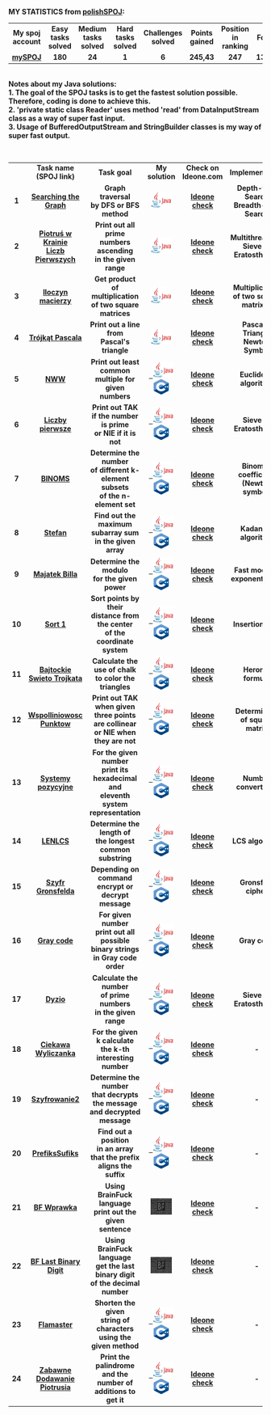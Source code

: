 <B>MY STATISTICS from <a href="https://pl.spoj.com/">polishSPOJ</a>:
<table align="center" valign="middle">
   <tr align="center" valign="middle">
      <td>My spoj account </td> 
      <td>Easy tasks solved</td> 
      <td>Medium tasks solved</td> 
      <td>Hard tasks solved</td> 
      <td>Challenges solved</td>
      <td>Points gained</td>
      <td>Position in ranking</td>
      <td>For the day</td> 
   </tr>
   <tr align="center" valign="middle">
      <td><a href="https://pl.spoj.com/users/paweliszcz_20k/"> mySPOJ</a> </td> 
      <td><B>180</td>
      <td><B>24</td> 
      <td><B>1</td> 
      <td><B>6</td>
      <td><B>245,43</td>
      <td><B>247</td>
      <td><B>13.11.2021</td>
   </tr>
</table>

<br><B>Notes about my Java solutions:</B> 
<br>1. The goal of the SPOJ tasks is to get the fastest solution possible. Therefore, coding is done to achieve this.
<br>2. 'private static class Reader' uses method 'read' from DataInputStream class as a way of super fast input.
<br>3. Usage of BufferedOutputStream and StringBuilder classes is my way of super fast output.

<br><table align="center" valign="middle">
   <tr align="center" valign="middle">
      <td> </td> 
      <td><B>Task name<br>(SPOJ link)</td> </th>
      <td><B>Task goal</td> </th>
      <td><B>My solution</td> 
      <td><B>Check on<br> Ideone.com</td>    
      <td><B>Implementation</td> </th> 
   </tr>
    <tr>
      <td align="center" valign="middle">1</td> 
      <td align="center" valign="middle"><a href="https://pl.spoj.com/problems/TDBFS/">Searching the Graph</a></td>
      <td align="center" valign="middle">Graph traversal<br>by DFS or BFS method</td>
      <td align="center" valign="middle">
         <a href="https://github.com/Pawel-Iskra/mySPOJ/blob/master/src/main/java/spoj/SearchingTheGraph.java">
         <img alt="Java" src="https://github.com/Pawel-Iskra/Media/blob/master/javaa.png"
         width=42" height="32"> </a>                     
      </td>
      <td align="center" valign="middle"><a href="https://ideone.com/DJiNFY">Ideone check</a></td>
      <td align="center" valign="middle">Depth-first Search<br>Breadth-first Search</td>
   </tr>
    <tr>
      <td align="center" valign="middle">2</td> 
      <td align="center" valign="middle"><a href="https://pl.spoj.com/problems/BFN2/">Piotruś w Krainie<br> Liczb Pierwszych</a></td>
      <td align="center" valign="middle">Print out all prime<br>numbers ascending<br>in the given range</td>
      <td align="center" valign="middle">
         <a href="https://github.com/Pawel-Iskra/mySPOJ/blob/master/src/main/java/spoj/KrainaLiczbPierwszych.java">
         <img alt="Java" src="https://github.com/Pawel-Iskra/Media/blob/master/javaa.png"
         width=42" height="32"> </a>                     
      </td>
      <td align="center" valign="middle"><a href="https://ideone.com/dCXEsq">Ideone check</a></td>
      <td align="center" valign="middle">Multithreading,<br> Sieve of Eratosthenes</td>
   </tr>
    <tr>
      <td align="center" valign="middle">3</td> 
      <td align="center" valign="middle"><a href="https://pl.spoj.com/problems/KC014/">Iloczyn macierzy</a></td>
      <td align="center" valign="middle">Get product<br>of multiplication<br>of two square matrices</td>
      <td align="center" valign="middle">
         <a href="https://github.com/Pawel-Iskra/mySPOJ/blob/master/src/main/java/spoj/IloczynMacierzy.java">
         <img alt="Java" src="https://github.com/Pawel-Iskra/Media/blob/master/javaa.png"
         width=42" height="32"> </a>                     
      </td>
      <td align="center" valign="middle"><a href="https://ideone.com/FweyPi">Ideone check</a></td>
      <td align="center" valign="middle">Multiplication <br>of two square matrixes</td>
   </tr>
    <tr>
      <td align="center" valign="middle">4</td> 
      <td align="center" valign="middle"><a href="https://pl.spoj.com/problems/TROJPASC/">Trójkąt Pascala</a></td>
      <td align="center" valign="middle">Print out a line from<br>Pascal's triangle</td>
      <td align="center" valign="middle">
         <a href="https://github.com/Pawel-Iskra/mySPOJ/blob/master/src/main/java/spoj/PascalTriangle.java">
         <img alt="Java" src="https://github.com/Pawel-Iskra/Media/blob/master/javaa.png"
         width=42" height="32"> </a>                     
      </td>
      <td align="center" valign="middle"><a href="https://ideone.com/jPHHkV">Ideone check</a></td>
      <td align="center" valign="middle">Pascal's Triangle<br>Newton Symbol</td>
   </tr>
    <tr>
   <tr>
      <td align="center" valign="middle">5</td> 
      <td align="center" valign="middle"><a href="https://pl.spoj.com/problems/NWW">NWW</a></td>
      <td align="center" valign="middle">Print out least common<br>multiple for given numbers</td>
      <td align="center" valign="middle">
         <a href="https://github.com/Pawel-Iskra/mySPOJ/blob/master/src/main/java/spoj/NWW2.java">&nbsp
         <img alt="Java" src="https://github.com/Pawel-Iskra/Media/blob/master/javaa.png"
         width=42" height="32"> </a>
         <br>
         <a href="https://github.com/Pawel-Iskra/mySPOJ/blob/master/src/main/java/spoj/other/NWW.cpp">
         <img alt="C++" src="https://github.com/Pawel-Iskra/Media/blob/master/cpp.png"
         width=30" height="30"> </a>                     
      </td>
      <td align="center" valign="middle"><a href="https://ideone.com/WCtfAG">Ideone check</a></td>
      <td align="center" valign="middle">Euclidean algorithm</td>
   </tr>
                                        
   <tr>
      <td align="center" valign="middle">6</td>                  
      <td align="center" valign="middle"><a href="https://pl.spoj.com/problems/PRIME_T/">Liczby pierwsze</a></td>
      <td align="center" valign="middle">Print out TAK<br>if the number is prime<br>or NIE if it is not</td>                                                                                 
      <td align="center" >
         <a href="https://github.com/Pawel-Iskra/mySPOJ/blob/master/src/main/java/spoj/LiczbyPierwsze.java">&nbsp
         <img alt="Java" src="https://github.com/Pawel-Iskra/Media/blob/master/javaa.png"
         width=42" height="32"> </a>
         <br>
         <a href="https://github.com/Pawel-Iskra/mySPOJ/blob/master/src/main/java/spoj/other/primes_t2.cpp">
         <img alt="C++" src="https://github.com/Pawel-Iskra/Media/blob/master/cpp.png"
         width=30" height="30"> </a>
   </td>
    <td align="center" valign="middle"><a href="https://ideone.com/Y9XlCo">Ideone check</a></td>
      <td align="center" valign="middle">Sieve of Eratosthenes</td>
   </tr>
   <tr>
      <td align="center" valign="middle">7</td> 
      <td align="center" valign="middle"><a href="https://pl.spoj.com/problems/BINOMS/">BINOMS</a></td>
      <td align="center" valign="middle">Determine the number<br>of different k-element subsets<br>of the n-element set</td>                                                                                 
      <td align="center" valign="middle">
         <a href="https://github.com/Pawel-Iskra/mySPOJ/blob/master/src/main/java/spoj/BINOMS.java">&nbsp
         <img alt="Java" src="https://github.com/Pawel-Iskra/Media/blob/master/javaa.png"
         width=42" height="32"> </a>
         <br>
         <a href="https://github.com/Pawel-Iskra/mySPOJ/blob/master/src/main/java/spoj/other/Binoms.cpp">
         <img alt="C++" src="https://github.com/Pawel-Iskra/Media/blob/master/cpp.png"
         width=30" height="30"> </a> </td>
       <td align="center" valign="middle"><a href="https://ideone.com/R8rEHy">Ideone check</a></td>
       <td align="center" valign="middle">Binomial coefficient<br>(Newton symbol)</td>
   </tr>
   
   <tr>
      <td align="center" valign="middle">8</td> 
      <td align="center" valign="middle"><a href="https://pl.spoj.com/problems/FZI_STEF/">Stefan</a></td> 
      <td align="center" valign="middle">Find out the maximum<br>subarray sum<br>in the given array</td>                                     
      <td align="center" valign="middle">
          <a href="https://github.com/Pawel-Iskra/mySPOJ/blob/master/src/main/java/spoj/Stefan.java">&nbsp
          <img alt="Java" src="https://github.com/Pawel-Iskra/Media/blob/master/javaa.png"
         width=42" height="32"> </a>
         <br>
         <a href="https://github.com/Pawel-Iskra/mySPOJ/blob/master/src/main/java/spoj/other/Kadane.cpp">
         <img alt="C++" src="https://github.com/Pawel-Iskra/Media/blob/master/cpp.png"
         width=30" height="30"> </a></td>
          <td align="center" valign="middle"><a href="https://ideone.com/1KROHc">Ideone check</a></td>
         <td align="center" valign="middle">Kadane's algorithm</td>
   </tr>
    <tr>
      <td align="center" valign="middle">9</td> 
      <td align="center" valign="middle"><a href="https://pl.spoj.com/problems/MWP2_2B/">Majatek Billa</a></td> 
      <td align="center" valign="middle">Determine the modulo<br>for the given power</td>                                                                                 
      <td align="center" valign="middle">
         <a href="https://github.com/Pawel-Iskra/mySPOJ/blob/master/src/main/java/spoj/MajatekBilla.java">&nbsp
            <img alt="Java" src="https://github.com/Pawel-Iskra/Media/blob/master/javaa.png"
         width=42" height="32"> </a>
         <br>
         <a href="https://github.com/Pawel-Iskra/mySPOJ/blob/master/src/main/java/spoj/other/MajatekBilla.cpp">
         <img alt="C++" src="https://github.com/Pawel-Iskra/Media/blob/master/cpp.png"
         width=30" height="30"> </a></td>
         <td align="center" valign="middle"><a href="https://ideone.com/ro22JW">Ideone check</a></td> 
        <td align="center" valign="middle">Fast modular<br>exponentiation</td>
   </tr>
    <tr>
      <td align="center" valign="middle">10</td> 
      <td align="center" valign="middle"><a href="https://pl.spoj.com/problems/PP0506A/">Sort 1</a></td>
      <td align="center" valign="middle">Sort points by their<br>distance from the center<br>of the coordinate system</td>                                                                                   
      <td align="center" valign="middle">
          <a href="https://github.com/Pawel-Iskra/mySPOJ/blob/master/src/main/java/spoj/Sort1.java">&nbsp
           <img alt="Java" src="https://github.com/Pawel-Iskra/Media/blob/master/javaa.png"
         width=42" height="32"> </a>
         <br>
         <a href="https://github.com/Pawel-Iskra/mySPOJ/blob/master/src/main/java/spoj/other/Sort1.cpp">
         <img alt="C++" src="https://github.com/Pawel-Iskra/Media/blob/master/cpp.png"
         width=30" height="30"> </a></td>
         <td align="center" valign="middle"><a href="https://ideone.com/MkVaqC">Ideone check</a></td>
        <td align="center" valign="middle">Insertion Sort</td>
   </tr>
   <tr>
      <td align="center" valign="middle">11</td> 
      <td align="center" valign="middle"><a href="https://pl.spoj.com/problems/BAJTST/">Bajtockie<br>Swieto Trojkata</a></td>
      <td align="center" valign="middle">Calculate the use of chalk<br>to color the triangles</td>                                                                                 
      <td align="center" valign="middle">
         <a href="https://github.com/Pawel-Iskra/mySPOJ/blob/master/src/main/java/spoj/BajtockieSwietoTrojkata.java">&nbsp
            <img alt="Java" src="https://github.com/Pawel-Iskra/Media/blob/master/javaa.png"
         width=42" height="32"> </a>
         <br>
         <a href="https://github.com/Pawel-Iskra/mySPOJ/blob/master/src/main/java/spoj/other/BajtockieSwietoTrojkata.cpp">
         <img alt="C++" src="https://github.com/Pawel-Iskra/Media/blob/master/cpp.png"
         width=30" height="30"> </a></td>
       <td align="center" valign="middle"><a href="https://ideone.com/4Age7i">Ideone check</a></td>
      <td align="center" valign="middle">Heron's formula</td>
   </tr>
   <tr>
      <td align="center" valign="middle">12</td> 
      <td align="center" valign="middle"><a href="https://pl.spoj.com/problems/JWSPLIN/">Wspolliniowosc<br>Punktow</a></td>
      <td align="center" valign="middle">Print out TAK when given<br>three points are collinear<br>or NIE when they are not</td>                                                                                  
      <td align="center" valign="middle">
          <a href="https://github.com/Pawel-Iskra/mySPOJ/blob/master/src/main/java/spoj/WspolliniowoscPunktow.java">&nbsp
            <img alt="Java" src="https://github.com/Pawel-Iskra/Media/blob/master/javaa.png"
         width=42" height="32"> </a>
         <br>
         <a href="https://github.com/Pawel-Iskra/mySPOJ/blob/master/src/main/java/spoj/other/WspolliniowoscPunktow.cpp">
         <img alt="C++" src="https://github.com/Pawel-Iskra/Media/blob/master/cpp.png"
         width=30" height="30"> </a></td>
         <td align="center" valign="middle"><a href="https://ideone.com/xeDq0Y">Ideone check</a></td>
         <td align="center" valign="middle">Determinant<br>of square matrix</td>
   </tr>
    <tr>
      <td align="center" valign="middle">13</td> 
      <td align="center" valign="middle"><a href="https://pl.spoj.com/problems/SYS/">Systemy pozycyjne</a></td>
      <td align="center" valign="middle">For the given number<br>print its hexadecimal and<br>eleventh system representation</td>                                                                              
      <td align="center" valign="middle">
         <a href="https://github.com/Pawel-Iskra/mySPOJ/blob/master/src/main/java/spoj/SystemyPozycyjne.java">&nbsp
         <img alt="Java" src="https://github.com/Pawel-Iskra/Media/blob/master/javaa.png"
         width=42" height="32"> </a>
        <br>
         <a href="https://github.com/Pawel-Iskra/mySPOJ/blob/master/src/main/java/spoj/other/SystemyPozycyjne.cpp">
         <img alt="C++" src="https://github.com/Pawel-Iskra/Media/blob/master/cpp.png"
         width=30" height="30"> </a></td>
         <td align="center" valign="middle"><a href="https://ideone.com/fDXcoO">Ideone check</a></td>
        <td align="center" valign="middle">Number convertions</td>
   </tr>
   <tr>
      <td align="center" valign="middle">14</td> 
      <td align="center" valign="middle"><a href="https://pl.spoj.com/problems/LENLCS/">LENLCS</a></td>
      <td align="center" valign="middle">Determine the length of<br>the longest common substring</td>
      <td align="center" valign="middle">
          <a href="https://github.com/Pawel-Iskra/mySPOJ/blob/master/src/main/java/spoj/LENLCS.java">&nbsp
          <img alt="Java" src="https://github.com/Pawel-Iskra/Media/blob/master/javaa.png"
         width=42" height="32"> </a>
         <br>
         <a href="https://github.com/Pawel-Iskra/mySPOJ/blob/master/src/main/java/spoj/other/LENLCS.cpp">
         <img alt="C++" src="https://github.com/Pawel-Iskra/Media/blob/master/cpp.png"
         width=30" height="30"> </a></td> 
      <td align="center" valign="middle"><a href="https://ideone.com/EyMQ85">Ideone check</a></td>
      <td align="center" valign="middle">LCS algorithm</td>
   </tr>
   <tr>
      <td align="center" valign="middle">15</td> 
      <td align="center" valign="middle"><a href="https://pl.spoj.com/problems/WI_SZYFR/">Szyfr Gronsfelda</a></td>
      <td align="center" valign="middle">Depending on command<br>encrypt or decrypt message</td>                                                                                   
      <td align="center" valign="middle">
         <a href="https://github.com/Pawel-Iskra/mySPOJ/blob/master/src/main/java/spoj/SzyfrGronsfelda.java">&nbsp
            <img alt="Java" src="https://github.com/Pawel-Iskra/Media/blob/master/javaa.png"
         width=42" height="32"> </a>
         <br>
         <a href="https://github.com/Pawel-Iskra/mySPOJ/blob/master/src/main/java/spoj/other/SzyfrGronsfelda.cpp">
         <img alt="C++" src="https://github.com/Pawel-Iskra/Media/blob/master/cpp.png"
         width=30" height="30"> </a></td> 
       <td align="center" valign="middle"><a href="https://ideone.com/P5E2es">Ideone check</a></td>
       <td align="center" valign="middle">Gronsfeld cipher</td>
   </tr>
   <tr>
      <td align="center" valign="middle">16</td> 
      <td align="center" valign="middle"><a href="https://pl.spoj.com/problems/PP0505D/">Gray code</a></td>
      <td align="center" valign="middle">For given number<br>print out all possible<br>binary strings<br>in Gray code order</td>                                                                                  
      <td align="center" valign="middle">
         <a href="https://github.com/Pawel-Iskra/mySPOJ/blob/master/src/main/java/spoj/GrayCode.java">&nbsp
            <img alt="Java" src="https://github.com/Pawel-Iskra/Media/blob/master/javaa.png"
         width=42" height="32"> </a>
         <br>
         <a href="https://github.com/Pawel-Iskra/mySPOJ/blob/master/src/main/java/spoj/other/GrayCode.cpp">
         <img alt="C++" src="https://github.com/Pawel-Iskra/Media/blob/master/cpp.png"
         width=30" height="30"> </a></td> 
      <td align="center" valign="middle"><a href="https://ideone.com/RZzNFM">Ideone check</a></td>
      <td align="center" valign="middle">Gray code</td>
   </tr>
    <tr>
      <td align="center" valign="middle">17</td> 
      <td align="center" valign="middle"><a href="https://pl.spoj.com/problems/DYZIO2/">Dyzio</a></td>
      <td align="center" valign="middle">Calculate the number<br>of prime numbers<br>in the given range</td>                                                                                  
      <td align="center" valign="middle">
         <a href="https://github.com/Pawel-Iskra/mySPOJ/blob/master/src/main/java/spoj/Dyzio.java">&nbsp
            <img alt="Java" src="https://github.com/Pawel-Iskra/Media/blob/master/javaa.png"
         width=42" height="32"> </a>
         <br>
         <a href="https://github.com/Pawel-Iskra/mySPOJ/blob/master/src/main/java/spoj/other/Dyzio.cpp">
         <img alt="C++" src="https://github.com/Pawel-Iskra/Media/blob/master/cpp.png"
         width=30" height="30"> </a></td>
      <td align="center" valign="middle"><a href="https://ideone.com/TFLJWD">Ideone check</a></td>
      <td align="center" valign="middle">Sieve of Eratosthenes</td>
   </tr>                                     
   <tr>
      <td align="center" valign="middle">18</td> 
      <td align="center" valign="middle"><a href="https://pl.spoj.com/problems/ETI06F2/">Ciekawa<br>Wyliczanka</a></td>
      <td align="center" valign="middle">For the given k calculate<br>the k-th interesting number</td>                                                                                  
      <td align="center" valign="middle">
         <a href="https://github.com/Pawel-Iskra/mySPOJ/blob/master/src/main/java/spoj/CiekawaWyliczanka.java">&nbsp
            <img alt="Java" src="https://github.com/Pawel-Iskra/Media/blob/master/javaa.png"
         width=42" height="32"> </a>
         <br>
         <a href="https://github.com/Pawel-Iskra/mySPOJ/blob/master/src/main/java/spoj/other/CiekawaWyliczanka.cpp">
         <img alt="C++" src="https://github.com/Pawel-Iskra/Media/blob/master/cpp.png"
         width=30" height="30"> </a></td>
      <td align="center" valign="middle"><a href="https://ideone.com/tvBqOP">Ideone check</a></td>
      <td align="center" valign="middle"> - </td>
   </tr>
    <tr>
      <td align="center" valign="middle">19</td> 
      <td align="center" valign="middle"><a href="https://pl.spoj.com/problems/JSZYFR2/">Szyfrowanie2</a></td>
      <td align="center" valign="middle">Determine the number<br>that decrypts the message<br>and decrypted message</td>                                                                                  
      <td align="center" valign="middle">
         <a href="https://github.com/Pawel-Iskra/mySPOJ/blob/master/src/main/java/spoj/Szyfrowanie2.java">&nbsp
            <img alt="Java" src="https://github.com/Pawel-Iskra/Media/blob/master/javaa.png"
         width=42" height="32"> </a>
         <br>
         <a href="https://github.com/Pawel-Iskra/mySPOJ/blob/master/src/main/java/spoj/other/Szyfrowanie2.cpp">
         <img alt="C++" src="https://github.com/Pawel-Iskra/Media/blob/master/cpp.png"
         width=30" height="30"> </a></td>
      <td align="center" valign="middle"><a href="https://ideone.com/aRZQ78">Ideone check</a></td>
      <td align="center" valign="middle"> - </td>
   </tr>
   <tr>
      <td align="center" valign="middle">20</td> 
      <td align="center" valign="middle"><a href="https://pl.spoj.com/problems/MWP4_1E/">PrefiksSufiks</a></td>
      <td align="center" valign="middle">Find out a position<br>in an array that the prefix<br>aligns the suffix</td>                                                                                  
      <td align="center" valign="middle">
         <a href="https://github.com/Pawel-Iskra/mySPOJ/blob/master/src/main/java/spoj/PrefixSuffix.java">&nbsp
            <img alt="Java" src="https://github.com/Pawel-Iskra/Media/blob/master/javaa.png"
         width=42" height="32"> </a>
         <br>
         <a href="https://github.com/Pawel-Iskra/mySPOJ/blob/master/src/main/java/spoj/other/PrefixSuffix.cpp">
         <img alt="C++" src="https://github.com/Pawel-Iskra/Media/blob/master/cpp.png"
         width=30" height="30"> </a></td>
      <td align="center" valign="middle"><a href="https://ideone.com/iUYoVV">Ideone check</a></td>
      <td align="center" valign="middle"> - </td>
   </tr>
    <tr>
      <td align="center" valign="middle">21</td> 
      <td align="center" valign="middle"><a href="https://pl.spoj.com/problems/BFEVIL/">BF Wprawka</a></td>
      <td align="center" valign="middle">Using BrainFuck language<br>print out the given sentence</td>                                                                                 
      <td align="center" valign="middle">
          <a href="https://github.com/Pawel-Iskra/mySPOJ/blob/master/src/main/java/spoj/other/BF_Wprawka.bf">
          <img alt="Java" src="https://github.com/Pawel-Iskra/Media/blob/master/bf4.png"
         width=42" height="32"> </a></td>
       <td align="center" valign="middle"><a href="https://ideone.com/Hyxli3">Ideone check</a></td>
      <td align="center" valign="middle"> - </td>
   </tr>
    <tr>
      <td align="center" valign="middle">22</td> 
      <td align="center" valign="middle"><a href="https://pl.spoj.com/problems/ODDBF/">BF Last Binary Digit</a></td>
      <td align="center" valign="middle">Using BrainFuck language<br>get the last binary digit<br>of the decimal number</td>
      <td align="center" valign="middle">
         <a href="https://github.com/Pawel-Iskra/mySPOJ/blob/master/src/main/java/spoj/other/BF_LastBinaryDigit.bf">
            <img alt="Java" src="https://github.com/Pawel-Iskra/Media/blob/master/bf4.png"
         width=42" height="32"> </a></td>
      <td align="center" valign="middle"><a href="https://ideone.com/sz7AHT">Ideone check</a></td>
      <td align="center" valign="middle"> - </td>
   </tr>
   <tr>
      <td align="center" valign="middle">23</td> 
      <td align="center" valign="middle"><a href="https://pl.spoj.com/problems/FLAMASTE/">Flamaster</a></td>
      <td align="center" valign="middle">Shorten the given<br>string of characters<br>using the given method</td>                                                                                   
      <td align="center" valign="middle">
          <a href="https://github.com/Pawel-Iskra/mySPOJ/blob/master/src/main/java/spoj/Flamaster.java">&nbsp
          <img alt="Java" src="https://github.com/Pawel-Iskra/Media/blob/master/javaa.png"
         width=42" height="32"> </a>
         <br>
         <a href="https://github.com/Pawel-Iskra/mySPOJ/blob/master/src/main/java/spoj/other/Flamaster.cpp">
         <img alt="C++" src="https://github.com/Pawel-Iskra/Media/blob/master/cpp.png"
         width=30" height="30"> </a></td>
      <td align="center" valign="middle"><a href="https://ideone.com/mvlQH4">Ideone check</a></td>
      <td align="center" valign="middle"> - </td>
   </tr>
    <tr>
      <td align="center" valign="middle">24</td> 
      <td align="center" valign="middle"><a href="https://pl.spoj.com/problems/BFN1/">Zabawne<br> Dodawanie Piotrusia</a></td>
      <td align="center" valign="middle">Print the palindrome<br>and the number of<br>additions to get it</td>
      <td align="center" valign="middle">
         <a href="https://github.com/Pawel-Iskra/mySPOJ/blob/master/src/main/java/spoj/ZabawneDodawaniePiotrusia.java">&nbsp
           <img alt="Java" src="https://github.com/Pawel-Iskra/Media/blob/master/javaa.png"
         width=42" height="32"> </a>
         <br>
         <a href="https://github.com/Pawel-Iskra/mySPOJ/blob/master/src/main/java/spoj/other/ZabawneDodawaniePiotrusia.cpp">
         <img alt="C++" src="https://github.com/Pawel-Iskra/Media/blob/master/cpp.png"
         width=30" height="30"> </a></td>
      <td align="center" valign="middle"><a href="https://ideone.com/Mf7KRq">Ideone check</a></td>
      <td align="center" valign="middle"> - </td>
   </tr>
   
</table>
